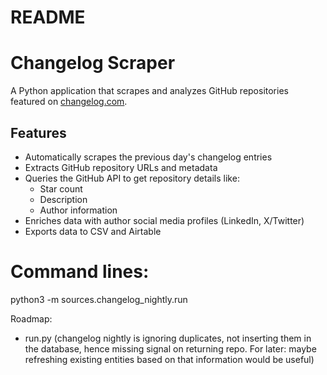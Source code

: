 # README

# Changelog Scraper

A Python application that scrapes and analyzes GitHub repositories featured on [changelog.com](https://nightly.changelog.com).

## Features

- Automatically scrapes the previous day's changelog entries
- Extracts GitHub repository URLs and metadata
- Queries the GitHub API to get repository details like:
  - Star count
  - Description
  - Author information
- Enriches data with author social media profiles (LinkedIn, X/Twitter)
- Exports data to CSV and Airtable


# Command lines:
python3 -m sources.changelog_nightly.run


Roadmap:
- run.py (changelog nightly is ignoring duplicates, not inserting them in the database, hence missing signal on returning repo. For later: maybe refreshing existing entities based on that information would be useful)